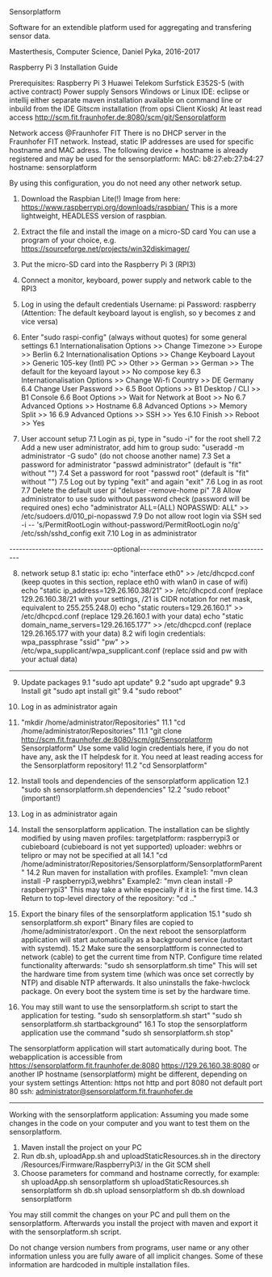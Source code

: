 Sensorplatform

Software for an extendible platform used for aggregating and transfering sensor data.

Masterthesis, Computer Science, Daniel Pyka, 2016-2017

Raspberry Pi 3 Installation Guide

Prerequisites:
Raspberry Pi 3
Huawei Telekom Surfstick E352S-5 (with active contract)
Power supply
Sensors
Windows or Linux
IDE: eclipse or intellij
either separate maven installation available on command line or inbuild from the IDE
Gitscm installation (from opsi Client Kiosk)
At least read access http://scm.fit.fraunhofer.de:8080/scm/git/Sensorplatform

Network access @Fraunhofer FIT
There is no DHCP server in the Fraunhofer FIT network. Instead, static IP addresses are used for specific hostname and MAC adress.
The following device + hostname is already registered and may be used for the sensorplatform:
MAC: b8:27:eb:27:b4:27
hostname: sensorplatform

By using this configuration, you do not need any other network setup.

1. Download the Raspbian Lite(!) Image from here:
https://www.raspberrypi.org/downloads/raspbian/
This is a more lightweight, HEADLESS version of raspbian.

2. Extract the file and install the image on a micro-SD card
You can use a program of your choice, e.g. https://sourceforge.net/projects/win32diskimager/

3. Put the micro-SD card into the Raspberry Pi 3 (RPI3)

4. Connect a monitor, keyboard, power supply and network cable to the RPI3

5. Log in using the default credentials
Username: pi
Password: raspberry
(Attention: The default keyboard layout is english, so y becomes z and vice versa)

6. Enter "sudo raspi-config" (always without quotes) for some general settings
6.1 Internationalisation Options >> Change Timezone >> Europe >> Berlin
6.2 Internationalisation Options >> Change Keyboard Layout >> Generic 105-key (Intl) PC >> Other >> German >> German >> The default for the keyoard layout >> No compose key
6.3 Internationalisation Options >> Change Wi-fi Country >> DE Germany
6.4 Change User Password >> <your new password>
6.5 Boot Options >> B1 Desktop / CLI >> B1 Console
6.6 Boot Options >> Wait for Network at Boot >> No
6.7 Advanced Options >> Hostname
6.8 Advanced Options >> Memory Split >> 16
6.9 Advanced Options >> SSH >> Yes
6.10 Finish >> Reboot >> Yes

7. User account setup
7.1 Login as pi, type in "sudo -i" for the root shell
7.2 Add a new user administrator, add him to group sudo: "useradd -m administrator -G sudo" (do not choose another name)
7.3 Set a password for administrator "passwd administrator" (default is "fit" without "")
7.4 Set a password for root "passwd root" (default is "fit" without "")
7.5 Log out by typing "exit" and again "exit"
7.6 Log in as root
7.7 Delete the default user pi "deluser -remove-home pi"
7.8 Allow administrator to use sudo without password check (password will be required ones)
	echo "administrator ALL=(ALL) NOPASSWD: ALL" >> /etc/sudoers.d/010_pi-nopasswd
7.9 Do not allow root login via SSH
	sed -i -- 's/PermitRootLogin without-password/PermitRootLogin no/g' /etc/ssh/sshd_config
	exit
7.10 Log in as administrator

--------------------------------optional-----------------------------------------	

8. network setup
8.1 static ip:
	echo "interface eth0" >> /etc/dhcpcd.conf (keep quotes in this section, replace eth0 with wlan0 in case of wifi)
	echo "static ip_address=129.26.160.38/21" >> /etc/dhcpcd.conf (replace 129.26.160.38/21 with your settings, /21 is CIDR notation for net mask, equivalent to 255.255.248.0)
	echo "static routers=129.26.160.1" >> /etc/dhcpcd.conf (replace 129.26.160.1 with your data)
	echo "static domain_name_servers=129.26.165.177" >> /etc/dhcpcd.conf (replace 129.26.165.177 with your data)
8.2 wifi login credentials: wpa_passphrase "ssid" "pw" >> /etc/wpa_supplicant/wpa_supplicant.conf (replace ssid and pw with your actual data)

---------------------------------------------------------------------------------

9. Update packages
9.1 "sudo apt update"
9.2 "sudo apt upgrade"
9.3 Install git "sudo apt install git"
9.4 "sudo reboot"

10. Log in as administrator again

11.	"mkdir /home/administrator/Repositories"
11.1 "cd /home/administrator/Repositories"
11.1 "git clone http://scm.fit.fraunhofer.de:8080/scm/git/Sensorplatform Sensorplatform"
	Use some valid login credentials here, if you do not have any, ask the IT helpdesk for it. You need at least reading access for the Sensorplatform repository!
11.2 "cd Sensorplatform"

12. Install tools and dependencies of the sensorplatform application
12.1 "sudo sh sensorplatform.sh dependencies"
12.2 "sudo reboot" (important!)

13. Log in as administrator again

14. Install the sensorplatform application. The installation can be slightly modified by using maven profiles:
	targetplatform: raspberrypi3 or cubieboard (cubieboard is not yet supported)
	uploader: webhrs or telipro or may not be specified at all
14.1 "cd /home/administrator/Repositories/Sensorplatform/SensorplatformParent"
14.2 Run maven for installation with profiles.
	Example1: "mvn clean install -P raspberrypi3,webhrs"
	Example2: "mvn clean install -P raspberrypi3"
	This may take a while especially if it is the first time.
14.3 Return to top-level directory of the repository: "cd .."

15. Export the binary files of the sensorplatform application
15.1 "sudo sh sensorplatform.sh export"
	Binary files are copied to /home/administrator/export .
	On the next reboot the sensorplatform application will start automatically as a background service (autostart with systemd).
15.2 Make sure the sensorplattform is connected to network (cable) to get the current time from NTP. Configure time related functionality afterwards:
	"sudo sh sensorplatform.sh time"
	This will set the hardware time from system time (which was once set correctly by NTP) and disable NTP afterwards.
	It also uninstalls the fake-hwclock package. On every boot the system time is set by the hardware time.
	
16. You may still want to use the sensorplatform.sh script to start the application for testing.
	"sudo sh sensorplatform.sh start" 
	"sudo sh sensorplatform.sh startbackground"
16.1 To stop the sensorplatform application use the command
	"sudo sh sensorplatform.sh stop"

The sensorplatform application will start automatically during boot. The webapplication is accessible from
https://sensorplatform.fit.fraunhofer.de:8080
https://129.26.160.38:8080 or another IP
hostname (sensorplatform) might be different, depending on your system settings
Attention: https not http and port 8080 not default port 80
ssh: administrator@sensorplatform.fit.fraunhofer.de

-------------------------------------------------------------------------------------------------------------
Working with the sensorplatform application:
Assuming you made some changes in the code on your computer and you want to test them on the sensorplatform.
1. Maven install the project on your PC
2. Run db.sh, uploadApp.sh and uploadStaticResources.sh in the directory <Repository>/Resources/Firmware/RaspberryPi3/ in the Git SCM shell
3. Choose parameters for command and hostname correctly, for example:
	sh uploadApp.sh sensorplatform
	sh uploadStaticResources.sh sensorplatform
	sh db.sh upload sensorplatform
	sh db.sh download sensorplatform

You may still commit the changes on your PC and pull them on the sensorplatform.
Afterwards you install the project with maven and export it with the sensorplatform.sh script.

Do not change version numbers from programs, user name or any other information unless you are fully aware of all implicit changes.
Some of these information are hardcoded in multiple installation files.
